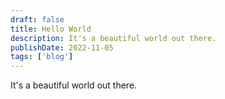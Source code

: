 ```yaml
---
draft: false
title: Hello World
description: It's a beautiful world out there.
publishDate: 2022-11-05
tags: ['blog']
---
```


It's a beautiful world out there.
